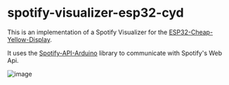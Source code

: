 # spotify-visualizer-esp32-cyd

This is an implementation of a Spotify Visualizer for the [ESP32-Cheap-Yellow-Display](https://github.com/witnessmenow/ESP32-Cheap-Yellow-Display/tree/main).

It uses the [Spotify-API-Arduino](https://github.com/witnessmenow/spotify-api-arduino/tree/main) library to communicate with Spotify's Web Api.

![image](https://github.com/ferreira1120/spotify-visualizer-esp32-cyd/blob/main/assets/PXL_20240610_165513348.MP.jpg)
